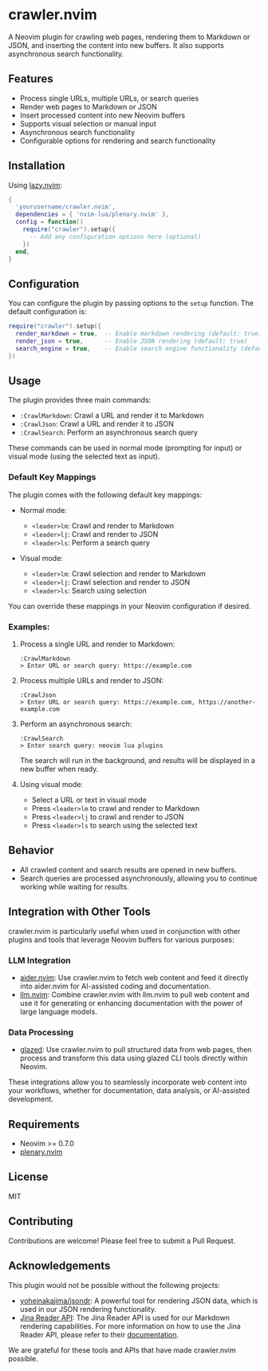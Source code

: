 # crawler.nvim

A Neovim plugin for crawling web pages, rendering them to Markdown or JSON, and inserting the content into new buffers. It also supports asynchronous search functionality.

## Features

- Process single URLs, multiple URLs, or search queries
- Render web pages to Markdown or JSON
- Insert processed content into new Neovim buffers
- Supports visual selection or manual input
- Asynchronous search functionality
- Configurable options for rendering and search functionality

## Installation

Using [lazy.nvim](https://github.com/folke/lazy.nvim):

```lua
{
  'yourusername/crawler.nvim',
  dependencies = { 'nvim-lua/plenary.nvim' },
  config = function()
    require("crawler").setup({
      -- Add any configuration options here (optional)
    })
  end,
}
```

## Configuration

You can configure the plugin by passing options to the `setup` function. The default configuration is:

```lua
require("crawler").setup({
  render_markdown = true,  -- Enable markdown rendering (default: true)
  render_json = true,      -- Enable JSON rendering (default: true)
  search_engine = true,    -- Enable search engine functionality (default: true)
})
```

## Usage

The plugin provides three main commands:

- `:CrawlMarkdown`: Crawl a URL and render it to Markdown
- `:CrawlJson`: Crawl a URL and render it to JSON
- `:CrawlSearch`: Perform an asynchronous search query

These commands can be used in normal mode (prompting for input) or visual mode (using the selected text as input).

### Default Key Mappings

The plugin comes with the following default key mappings:

- Normal mode:
  - `<leader>lm`: Crawl and render to Markdown
  - `<leader>lj`: Crawl and render to JSON
  - `<leader>ls`: Perform a search query

- Visual mode:
  - `<leader>lm`: Crawl selection and render to Markdown
  - `<leader>lj`: Crawl selection and render to JSON
  - `<leader>ls`: Search using selection

You can override these mappings in your Neovim configuration if desired.

### Examples:

1. Process a single URL and render to Markdown:
   ```
   :CrawlMarkdown
   > Enter URL or search query: https://example.com
   ```

2. Process multiple URLs and render to JSON:
   ```
   :CrawlJson
   > Enter URL or search query: https://example.com, https://another-example.com
   ```

3. Perform an asynchronous search:
   ```
   :CrawlSearch
   > Enter search query: neovim lua plugins
   ```
   The search will run in the background, and results will be displayed in a new buffer when ready.

4. Using visual mode:
   - Select a URL or text in visual mode
   - Press `<leader>lm` to crawl and render to Markdown
   - Press `<leader>lj` to crawl and render to JSON
   - Press `<leader>ls` to search using the selected text

## Behavior

- All crawled content and search results are opened in new buffers.
- Search queries are processed asynchronously, allowing you to continue working while waiting for results.

## Integration with Other Tools

crawler.nvim is particularly useful when used in conjunction with other plugins and tools that leverage Neovim buffers for various purposes:

### LLM Integration

- [aider.nvim](https://github.com/joshuavial/aider.nvim): Use crawler.nvim to fetch web content and feed it directly into aider.nvim for AI-assisted coding and documentation.
- [llm.nvim](https://github.com/huggingface/llm.nvim): Combine crawler.nvim with llm.nvim to pull web content and use it for generating or enhancing documentation with the power of large language models.

### Data Processing

- [glazed](https://github.com/go-go-golems/glazed): Use crawler.nvim to pull structured data from web pages, then process and transform this data using glazed CLI tools directly within Neovim.

These integrations allow you to seamlessly incorporate web content into your workflows, whether for documentation, data analysis, or AI-assisted development.

## Requirements

- Neovim >= 0.7.0
- [plenary.nvim](https://github.com/nvim-lua/plenary.nvim)

## License

MIT

## Contributing

Contributions are welcome! Please feel free to submit a Pull Request.

## Acknowledgements

This plugin would not be possible without the following projects:

- [yoheinakajima/jsondr](https://github.com/yoheinakajima/jsondr): A powerful tool for rendering JSON data, which is used in our JSON rendering functionality.
- [Jina Reader API](https://jina.ai/reader): The Jina Reader API is used for our Markdown rendering capabilities. For more information on how to use the Jina Reader API, please refer to their [documentation](https://jina.ai/reader).

We are grateful for these tools and APIs that have made crawler.nvim possible.